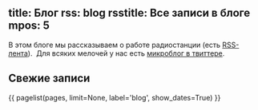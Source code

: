 title: Блог
rss: blog
rsstitle: Все записи в блоге
mpos: 5
---
В этом блоге мы рассказываем о работе радиостанции (есть [RSS-лента][rss]).  Для
всяких мелочей у нас есть [микроблог в твиттере](http://twitter.com/tmradio).

## Свежие записи

{{ pagelist(pages, limit=None, label='blog', show_dates=True) }}

[rss]: /blog/index.xml
